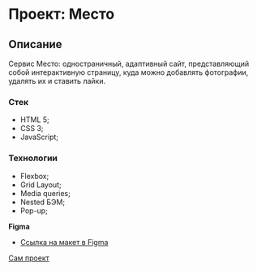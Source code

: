 # Проект: Место

## Описание
Сервис Место: одностраничный, адаптивный сайт, представляющий собой интерактивную страницу, куда можно добавлять фотографии, удалять их и ставить лайки. 

### Стек
* HTML 5;
* CSS 3;
* JavaScript;
### Технологии
* Flexbox;
* Grid Layout;
* Media queries;
* Nested БЭМ;
* Pop-up;

**Figma**

* [Ссылка на макет в Figma](https://www.figma.com/file/2cn9N9jSkmxD84oJik7xL7/JavaScript.-Sprint-4?node-id=0%3A1)

[Сам проект](https://cal1forny.github.io/mesto/)
